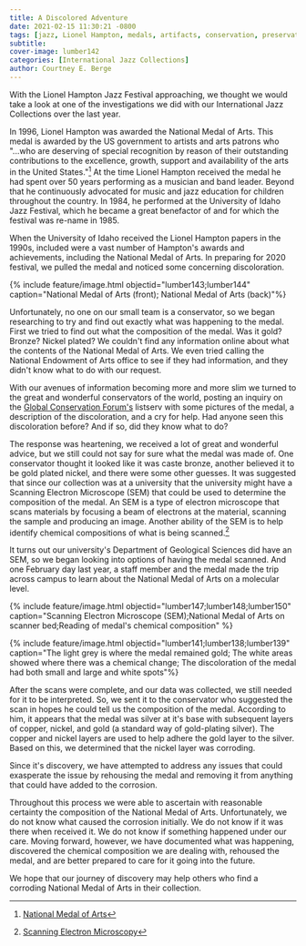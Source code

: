 ```yaml
---
title: A Discolored Adventure
date: 2021-02-15 11:30:21 -0800
tags: [jazz, Lionel Hampton, medals, artifacts, conservation, preservation]
subtitle: 
cover-image: lumber142
categories: [International Jazz Collections]
author: Courtney E. Berge
---
```



With the Lionel Hampton Jazz Festival approaching, we thought we would take a look at one of the investigations we did with our International Jazz Collections over the last year. 

In 1996, Lionel Hampton was awarded the National Medal of Arts. This medal is awarded by the US government to artists and arts patrons who "...who are deserving of special recognition by reason of their outstanding contributions to the excellence, growth, support and availability of the arts in the United States."[^1] At the time Lionel Hampton received the medal he had spent over 50 years performing as a musician and band leader. Beyond that he continuously advocated for music and jazz education for children throughout the country. In 1984, he performed at the University of Idaho Jazz Festival, which he became a great benefactor of and for which the festival was re-name in 1985. 

When the University of Idaho received the Lionel Hampton papers in the 1990s, included were a vast number of Hampton's awards and achievements, including the National Medal of Arts. In preparing for 2020 festival, we pulled the medal and noticed some concerning discoloration. 

{% include feature/image.html objectid="lumber143;lumber144" caption="National Medal of Arts (front); National Medal of Arts (back)"%}

Unfortunately, no one on our small team is a conservator, so we began researching to try and find out exactly what was happening to the medal. First we tried to find out what the composition of the medal. Was it gold? Bronze? Nickel plated? We couldn't find any information online about what the contents of the National Medal of Arts. We even tried calling the National Endowment of Arts office to see if they had information, and they didn't know what to do with our request. 

With our avenues of information becoming more and more slim we turned to the great and wonderful conservators of the world, posting an inquiry on the [Global Conservation Forum's](https://community.culturalheritage.org/communities/community-home?CommunityKey=ea3d002c-9fc3-4446-b7d2-c308f5faed13) listserv with some pictures of the medal, a description of the discoloration, and a cry for help. Had anyone seen this discoloration before? And if so, did they know what to do? 

The response was heartening, we received a lot of great and wonderful advice, but we still could not say for sure what the medal was made of. One conservator thought it looked like it was caste bronze, another believed it to be gold plated nickel, and there were some other guesses. It was suggested that since our collection was at a university that the university might have a Scanning Electron Microscope (SEM) that could be used to determine the composition of the medal. An SEM is a type of electron microscope that scans materials by focusing a beam of electrons at the material, scanning the sample and producing an image. Another ability of the SEM is to help identify chemical compositions of what is being scanned.[^2]

It turns out our university's Department of Geological Sciences did have an SEM, so we began looking into options of having the medal scanned. And one February day last year, a staff member and the medal made the trip across campus to learn about the National Medal of Arts on a molecular level. 

{% include feature/image.html objectid="lumber147;lumber148;lumber150" caption="Scanning Electron Microscope (SEM);National Medal of Arts on scanner bed;Reading of medal's chemical composition" %}

{% include feature/image.html objectid="lumber141;lumber138;lumber139" caption="The light grey is where the medal remained gold; The white areas showed where there was a chemical change; The discoloration of the medal had both small and large and white spots"%}

After the scans were complete, and our data was collected, we still needed for it to be interpreted. So, we sent it to the conservator who suggested the scan in hopes he could tell us the composition of the medal. According to him, it appears that the medal was silver at it's base with subsequent layers of copper, nickel, and gold (a standard way of gold-plating silver). The copper and nickel layers are used to help adhere the gold layer to the silver. Based on this, we determined that the nickel layer was corroding. 

Since it's discovery, we have attempted to address any issues that could exasperate the issue by rehousing the medal and removing it from anything that could have added to the corrosion. 

Throughout this process we were able to ascertain with reasonable certainty the composition of the National Medal of Arts. Unfortunately, we do not know what caused the corrosion initially. We do not know if it was there when received it. We do not know if something happened under our care. Moving forward, however, we have documented what was happening, discovered the chemical composition we are dealing with, rehoused the medal, and are better prepared to care for it going into the future. 

We hope that our journey of discovery may help others who find a corroding National Medal of Arts in their collection. 

[^1]: [National Medal of Arts](https://www.arts.gov/honors/medals)

[^2]: [Scanning Electron Microscopy](https://serc.carleton.edu/research_education/geochemsheets/techniques/SEM.html)
